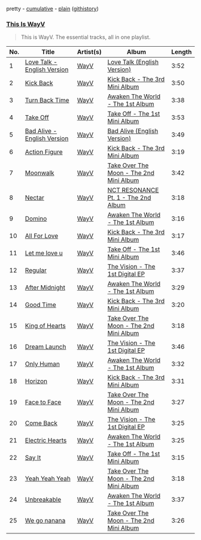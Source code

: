 pretty - [cumulative](/playlists/cumulative/This%20Is%20WayV.md) - [plain](/playlists/plain/37i9dQZF1DZ06evO0MPSfu) ([githistory](https://github.githistory.xyz/tg-z/spotify-playlist-archive/blob/main/playlists/plain/37i9dQZF1DZ06evO0MPSfu))

### [This Is WayV](https://open.spotify.com/playlist/37i9dQZF1DZ06evO0MPSfu)

> This is WayV. The essential tracks, all in one playlist.

| No. | Title | Artist(s) | Album | Length |
|---|---|---|---|---|
| 1 | [Love Talk - English Version](https://open.spotify.com/track/2e3cJdJ8xWwydl8JIYlCqB) | [WayV](https://open.spotify.com/artist/1qBsABYUrxg9afpMtyoFKz) | [Love Talk (English Version)](https://open.spotify.com/album/60A7gFYvWmaDULmxUWSjyS) | 3:52 |
| 2 | [Kick Back](https://open.spotify.com/track/1hXbbVF57nIcxIugYYtdms) | [WayV](https://open.spotify.com/artist/1qBsABYUrxg9afpMtyoFKz) | [Kick Back - The 3rd Mini Album](https://open.spotify.com/album/5BxZKzmJTisFVvDG14HJum) | 3:50 |
| 3 | [Turn Back Time](https://open.spotify.com/track/4aHqVuUrfYMPro2bqn5Fse) | [WayV](https://open.spotify.com/artist/1qBsABYUrxg9afpMtyoFKz) | [Awaken The World - The 1st Album](https://open.spotify.com/album/0XldHBFjCgxRMTXmjUj6cx) | 3:38 |
| 4 | [Take Off](https://open.spotify.com/track/1FU3x0eu9cUl3AltO6t2KH) | [WayV](https://open.spotify.com/artist/1qBsABYUrxg9afpMtyoFKz) | [Take Off - The 1st Mini Album](https://open.spotify.com/album/7IzPpfu5gInokmyg2rDhRL) | 3:53 |
| 5 | [Bad Alive - English Version](https://open.spotify.com/track/4h1V7NLdMV1JpuaJbJAA9t) | [WayV](https://open.spotify.com/artist/1qBsABYUrxg9afpMtyoFKz) | [Bad Alive (English Version)](https://open.spotify.com/album/4QopwOZ0tBnIVsBlhZLyrk) | 3:49 |
| 6 | [Action Figure](https://open.spotify.com/track/1Z9r4lrkfPK41tfqM6UKMx) | [WayV](https://open.spotify.com/artist/1qBsABYUrxg9afpMtyoFKz) | [Kick Back - The 3rd Mini Album](https://open.spotify.com/album/5BxZKzmJTisFVvDG14HJum) | 3:19 |
| 7 | [Moonwalk](https://open.spotify.com/track/0nNrpT5W9YOvR3bEa7ym12) | [WayV](https://open.spotify.com/artist/1qBsABYUrxg9afpMtyoFKz) | [Take Over The Moon - The 2nd Mini Album](https://open.spotify.com/album/4ha80ucjDvhmQPLT77yyob) | 3:42 |
| 8 | [Nectar](https://open.spotify.com/track/3IcZIfmd2xHPTBydPUMkx1) | [WayV](https://open.spotify.com/artist/1qBsABYUrxg9afpMtyoFKz) | [NCT RESONANCE Pt. 1 - The 2nd Album](https://open.spotify.com/album/1rGpCbxrR8efs4nMPdUj1q) | 3:18 |
| 9 | [Domino](https://open.spotify.com/track/6SmfBvW4JgsoZPhagI0N3L) | [WayV](https://open.spotify.com/artist/1qBsABYUrxg9afpMtyoFKz) | [Awaken The World - The 1st Album](https://open.spotify.com/album/0XldHBFjCgxRMTXmjUj6cx) | 3:16 |
| 10 | [All For Love](https://open.spotify.com/track/7gAnjbbi06muBkgsnEYFYp) | [WayV](https://open.spotify.com/artist/1qBsABYUrxg9afpMtyoFKz) | [Kick Back - The 3rd Mini Album](https://open.spotify.com/album/5BxZKzmJTisFVvDG14HJum) | 3:17 |
| 11 | [Let me love u](https://open.spotify.com/track/4CZaAPfc74YaIPBEMFCKXH) | [WayV](https://open.spotify.com/artist/1qBsABYUrxg9afpMtyoFKz) | [Take Off - The 1st Mini Album](https://open.spotify.com/album/7IzPpfu5gInokmyg2rDhRL) | 3:46 |
| 12 | [Regular](https://open.spotify.com/track/3DjJqtq9KjM69osocS4JUc) | [WayV](https://open.spotify.com/artist/1qBsABYUrxg9afpMtyoFKz) | [The Vision - The 1st Digital EP](https://open.spotify.com/album/6zaHxIDk15FXpLaeIDmiBk) | 3:37 |
| 13 | [After Midnight](https://open.spotify.com/track/5OyBCIBDkTWUSvbFPFnKl0) | [WayV](https://open.spotify.com/artist/1qBsABYUrxg9afpMtyoFKz) | [Awaken The World - The 1st Album](https://open.spotify.com/album/0XldHBFjCgxRMTXmjUj6cx) | 3:29 |
| 14 | [Good Time](https://open.spotify.com/track/7iRGkBZdLTs9BwhbnKd53i) | [WayV](https://open.spotify.com/artist/1qBsABYUrxg9afpMtyoFKz) | [Kick Back - The 3rd Mini Album](https://open.spotify.com/album/5BxZKzmJTisFVvDG14HJum) | 3:20 |
| 15 | [King of Hearts](https://open.spotify.com/track/04uvFToQGZkrdWkm65gxmu) | [WayV](https://open.spotify.com/artist/1qBsABYUrxg9afpMtyoFKz) | [Take Over The Moon - The 2nd Mini Album](https://open.spotify.com/album/4ha80ucjDvhmQPLT77yyob) | 3:18 |
| 16 | [Dream Launch](https://open.spotify.com/track/6Vg2Y5ETpGdhMYpSESjIzN) | [WayV](https://open.spotify.com/artist/1qBsABYUrxg9afpMtyoFKz) | [The Vision - The 1st Digital EP](https://open.spotify.com/album/6zaHxIDk15FXpLaeIDmiBk) | 3:46 |
| 17 | [Only Human](https://open.spotify.com/track/4HuVx0jVOlwRGtSkhPP4VE) | [WayV](https://open.spotify.com/artist/1qBsABYUrxg9afpMtyoFKz) | [Awaken The World - The 1st Album](https://open.spotify.com/album/0XldHBFjCgxRMTXmjUj6cx) | 3:32 |
| 18 | [Horizon](https://open.spotify.com/track/3A0i2HQCDGOE6KOOSbVSDu) | [WayV](https://open.spotify.com/artist/1qBsABYUrxg9afpMtyoFKz) | [Kick Back - The 3rd Mini Album](https://open.spotify.com/album/5BxZKzmJTisFVvDG14HJum) | 3:31 |
| 19 | [Face to Face](https://open.spotify.com/track/3Zr1trnK5GcmwMMm40Fjyb) | [WayV](https://open.spotify.com/artist/1qBsABYUrxg9afpMtyoFKz) | [Take Over The Moon - The 2nd Mini Album](https://open.spotify.com/album/4ha80ucjDvhmQPLT77yyob) | 3:27 |
| 20 | [Come Back](https://open.spotify.com/track/19KPe3Byszxiixva1tI8fe) | [WayV](https://open.spotify.com/artist/1qBsABYUrxg9afpMtyoFKz) | [The Vision - The 1st Digital EP](https://open.spotify.com/album/6zaHxIDk15FXpLaeIDmiBk) | 3:25 |
| 21 | [Electric Hearts](https://open.spotify.com/track/4Xd55lj6UHNIDy192fmAAD) | [WayV](https://open.spotify.com/artist/1qBsABYUrxg9afpMtyoFKz) | [Awaken The World - The 1st Album](https://open.spotify.com/album/0XldHBFjCgxRMTXmjUj6cx) | 3:25 |
| 22 | [Say It](https://open.spotify.com/track/5LQhLNSWjV6IhsSO6b8Xxh) | [WayV](https://open.spotify.com/artist/1qBsABYUrxg9afpMtyoFKz) | [Take Off - The 1st Mini Album](https://open.spotify.com/album/7IzPpfu5gInokmyg2rDhRL) | 3:15 |
| 23 | [Yeah Yeah Yeah](https://open.spotify.com/track/1Z6yAybe9wz2Revpfy5eSa) | [WayV](https://open.spotify.com/artist/1qBsABYUrxg9afpMtyoFKz) | [Take Over The Moon - The 2nd Mini Album](https://open.spotify.com/album/4ha80ucjDvhmQPLT77yyob) | 3:18 |
| 24 | [Unbreakable](https://open.spotify.com/track/3rirsQT0AxJ2SDzHDPnvr6) | [WayV](https://open.spotify.com/artist/1qBsABYUrxg9afpMtyoFKz) | [Awaken The World - The 1st Album](https://open.spotify.com/album/0XldHBFjCgxRMTXmjUj6cx) | 3:37 |
| 25 | [We go nanana](https://open.spotify.com/track/2lDoT0PyJm1H4mWAO9p3kZ) | [WayV](https://open.spotify.com/artist/1qBsABYUrxg9afpMtyoFKz) | [Take Over The Moon - The 2nd Mini Album](https://open.spotify.com/album/4ha80ucjDvhmQPLT77yyob) | 3:26 |